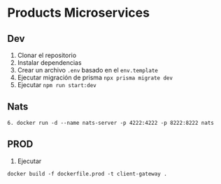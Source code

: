 # Products Microservices

## Dev

1. Clonar el repositorio
2. Instalar dependencias
3. Crear un archivo `.env` basado en el `env.template`
4. Ejecutar migración de prisma `npx prisma migrate dev`
5. Ejecutar `npm run start:dev`


## Nats
```
6. docker run -d --name nats-server -p 4222:4222 -p 8222:8222 nats
```



## PROD
1. Ejecutar
```
docker build -f dockerfile.prod -t client-gateway .
```